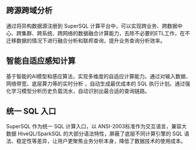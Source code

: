 ## 跨源跨域分析
通过将异构数据源注册到 SuperSQL 计算平台中，可以实现跨业务、跨数据中心、跨集群、跨系统、跨网络的数据融合计算能力，去除不必要的ETL工作，在不迁移数据的情况下进行融合分析和联邦查询，提升业务查询分析效率。

## 智能自适应感知计算
基于智能的AI模型和感应算法，实现多维度的自适应计算能力。通过对输入数据、网络带宽、底层算力等的实时分析 ，自动生成最优成本的 SQL 执行计划。通过强化学习模型分析历史负载流水，自动识别出最合适的查询链路。

## 统一 SQL 入口
SuperSQL 作为统一 SQL 计算入口，以 ANSI-2003标准作为交互语言，兼容大数据 HiveQL/SparkSQL 的大部分语法特性，屏蔽了底层不同计算引擎的 SQL 语法、稳定性等差异，让用户更聚焦业务分析本身，降低了数据技术的使用成本。
